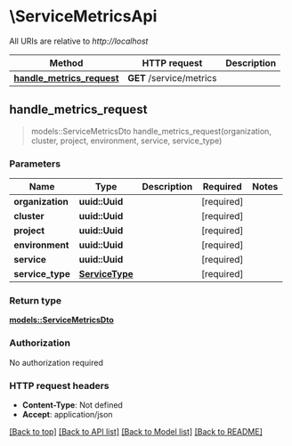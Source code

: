 # \ServiceMetricsApi

All URIs are relative to *http://localhost*

Method | HTTP request | Description
------------- | ------------- | -------------
[**handle_metrics_request**](ServiceMetricsApi.md#handle_metrics_request) | **GET** /service/metrics | 



## handle_metrics_request

> models::ServiceMetricsDto handle_metrics_request(organization, cluster, project, environment, service, service_type)


### Parameters


Name | Type | Description  | Required | Notes
------------- | ------------- | ------------- | ------------- | -------------
**organization** | **uuid::Uuid** |  | [required] |
**cluster** | **uuid::Uuid** |  | [required] |
**project** | **uuid::Uuid** |  | [required] |
**environment** | **uuid::Uuid** |  | [required] |
**service** | **uuid::Uuid** |  | [required] |
**service_type** | [**ServiceType**](.md) |  | [required] |

### Return type

[**models::ServiceMetricsDto**](ServiceMetricsDto.md)

### Authorization

No authorization required

### HTTP request headers

- **Content-Type**: Not defined
- **Accept**: application/json

[[Back to top]](#) [[Back to API list]](../README.md#documentation-for-api-endpoints) [[Back to Model list]](../README.md#documentation-for-models) [[Back to README]](../README.md)


